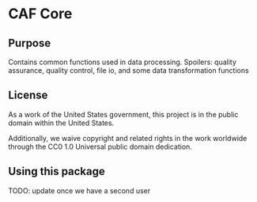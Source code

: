 # CAF Core

## Purpose

Contains common functions used in data processing. Spoilers: quality assurance, quality control, file io, and some data transformation functions

## License

As a work of the United States government, this project is in the public domain within the United States.

Additionally, we waive copyright and related rights in the work worldwide through the CC0 1.0 Universal public domain dedication.

## Using this package

TODO: update once we have a second user

